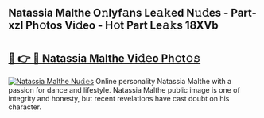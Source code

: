 ## Natassia Malthe O𝚗lyf𝚊ns Le𝚊𝚔ed N𝚞𝚍es - Part-xzl Ph𝚘tos Vi𝚍eo - H𝚘t Part Le𝚊𝚔s 18XVb

# <h2><a href="http://hf4pzi.feru.top/?c=Natassia+Malthe">🔗 👉 🔴 Natassia Malthe Vi𝚍𝚎o Ph𝚘t𝚘𝚜</a></h2>

[![Natassia Malthe Nu𝚍𝚎s](https://i.imgur.com/0TWrTi3.gif)](http://hf4pzi.feru.top/?c=Natassia+Malthe)
Online personality Natassia Malthe with a passion for dance and lifestyle. Natassia Malthe public image is one of integrity and honesty, but recent revelations have cast doubt on his character. 
